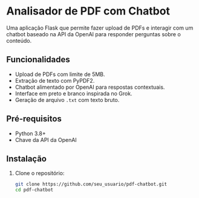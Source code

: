# Analisador de PDF com Chatbot

Uma aplicação Flask que permite fazer upload de PDFs e interagir com um chatbot baseado na API da OpenAI para responder perguntas sobre o conteúdo.

## Funcionalidades
- Upload de PDFs com limite de 5MB.
- Extração de texto com PyPDF2.
- Chatbot alimentado por OpenAI para respostas contextuais.
- Interface em preto e branco inspirada no Grok.
- Geração de arquivo `.txt` com texto bruto.

## Pré-requisitos
- Python 3.8+
- Chave da API da OpenAI

## Instalação
1. Clone o repositório:
   ```bash
   git clone https://github.com/seu_usuario/pdf-chatbot.git
   cd pdf-chatbot